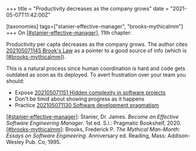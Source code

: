 +++
title = "Productivity decreases as the company grows"
date = "2021-05-07T11:42:00Z"

[taxonomies]
tags=["stanier-effective-manager", "brooks-mythicalmm"]
+++
On [[#stanier-effective-manager](/tags/stanier-effective-manager)], 11th chapter:

Productivity per capta decreases as the company grows. The author cites [202105071145 Brook's Law](/blips/202105071145-brook's-law) as a pointer to a good source of info (which is [[#brooks-mythicalmm](/tags/brooks-mythicalmm)]).

This is a natural process since human coordination is hard and code gets outdated as soon as its deployed. To avert frustration over your team you should:
- Expose [202105071151 Hidden complexity in software projects](/blips/202105071151-hidden-complexity-in-software-projects)
- Don't be timid about showing progress as it happens
- Practice [202105071130 Software development pragmatism](/blips/202105071130-software-development-pragmatism)

[[#stanier-effective-manager](/tags/stanier-effective-manager)]: Stanier, Dr. James. _Become an Effective Software Engineering Manager_. 1st ed. S.l.: Pragmatic Bookshelf, 2020.
[[#brooks-mythicalmm](/tags/brooks-mythicalmm)]: Brooks, Frederick P. _The Mythical Man-Month: Essays on Software Engineering_. Anniversary ed. Reading, Mass: Addison-Wesley Pub. Co, 1995.
